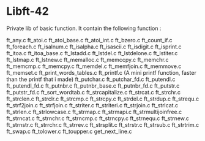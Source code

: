 # Libft-42
Private lib of basic function. 
It contain the following function :

ft_any.c
ft_atoi.c
ft_atoi_base.c
ft_atoi_int.c
ft_bzero.c
ft_count_if.c
ft_foreach.c
ft_isalnum.c
ft_isalpha.c
ft_isascii.c
ft_isdigit.c
ft_isprint.c
ft_itoa.c
ft_itoa_base.c
ft_lstadd.c
ft_lstdel.c
ft_lstdelone.c
ft_lstiter.c
ft_lstmap.c
ft_lstnew.c
ft_memalloc.c
ft_memccpy.c
ft_memchr.c
ft_memcmp.c
ft_memcpy.c
ft_memdel.c
ft_memfjoin.c
ft_memmove.c
ft_memset.c
ft_print_words_tables.c
ft_printf.c (A mini printf function, faster than the printf that i made)
ft_putchar.c
ft_putchar_fd.c
ft_putendl.c
ft_putendl_fd.c
ft_putnbr.c
ft_putnbr_base.c
ft_putnbr_fd.c
ft_putstr.c
ft_putstr_fd.c
ft_sort_wordtab.c
ft_strcapitalize.c
ft_strcat.c
ft_strchr.c
ft_strclen.c
ft_strclr.c
ft_strcmp.c
ft_strcpy.c
ft_strdel.c
ft_strdup.c
ft_strequ.c
ft_strf2join.c
ft_strfjoin.c
ft_striter.c
ft_striteri.c
ft_strjoin.c
ft_strlcat.c
ft_strlen.c
ft_strlowcase.c
ft_strmap.c
ft_strmapi.c
ft_strmultijoinfree.c
ft_strncat.c
ft_strnchr.c
ft_strncmp.c
ft_strncpy.c
ft_strnequ.c
ft_strnew.c
ft_strnstr.c
ft_strrchr.c
ft_strrev.c
ft_strsplit.c
ft_strstr.c
ft_strsub.c
ft_strtrim.c
ft_swap.c
ft_tolower.c
ft_toupper.c
get_next_line.c

